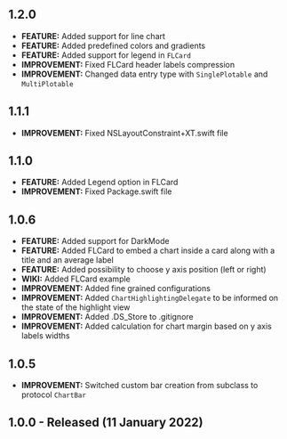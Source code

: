 ## 1.2.0
* **FEATURE:** Added support for line chart
* **FEATURE:** Added predefined colors and gradients
* **FEATURE:** Added support for legend in `FLCard`
* **IMPROVEMENT:** Fixed FLCard header labels compression
* **IMPROVEMENT:** Changed data entry type with `SinglePlotable` and `MultiPlotable`

## 1.1.1
* **IMPROVEMENT:** Fixed NSLayoutConstraint+XT.swift file

## 1.1.0
* **FEATURE:** Added Legend option in FLCard
* **IMPROVEMENT:** Fixed Package.swift file

## 1.0.6
* **FEATURE:** Added support for DarkMode
* **FEATURE:** Added FLCard to embed a chart inside a card along with a title and an average label
* **FEATURE:** Added possibility to choose y axis position (left or right)
* **WIKI:** Added FLCard example
* **IMPROVEMENT:** Added fine grained configurations
* **IMPROVEMENT:** Added `ChartHighlightingDelegate` to be informed on the state of the highlight view
* **IMPROVEMENT:** Added .DS_Store to .gitignore
* **IMPROVEMENT:** Added calculation for chart margin based on y axis labels widths

## 1.0.5
* **IMPROVEMENT:** Switched custom bar creation from subclass to protocol `ChartBar`

## 1.0.0 - Released (11 January 2022)
